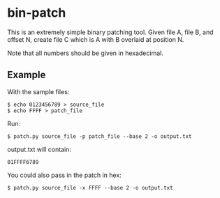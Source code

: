 bin-patch
=========

This is an extremely simple binary patching tool. Given file A, file B, and
offset N, create file C which is A with B overlaid at position N.

Note that all numbers should be given in hexadecimal.

Example
-------
With the sample files:

    $ echo 0123456789 > source_file
    $ echo FFFF > patch_file

Run:

    $ patch.py source_file -p patch_file --base 2 -o output.txt

output.txt will contain:

    01FFFF6789

You could also pass in the patch in hex:

    $ patch.py source_file -x FFFF --base 2 -o output.txt

